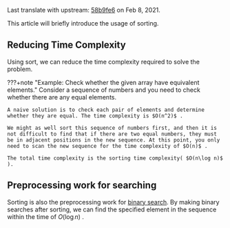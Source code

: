 Last translate with upstream: [58b9fe6](https://github.com/OI-wiki/OI-wiki/commit/58b9fe67d667d265261d733b70b90e6cf0eaefdd#diff-397b4d966765a70b3a6dadccf6a7d4285ae8f7f87cea4cc8cf43de673289eadf) on Feb 8, 2021.

This article will briefly introduce the usage of sorting.

## Reducing Time Complexity

Using sort, we can reduce the time complexity required to solve the problem.

???+note "Example: Check whether the given array have equivalent elements."
    Consider a sequence of numbers and you need to check whether there are any equal elements.

    A naive solution is to check each pair of elements and determine whether they are equal. The time complexity is $O(n^2)$ .

    We might as well sort this sequence of numbers first, and then it is not difficult to find that if there are two equal numbers, they must be in adjacent positions in the new sequence. At this point, you only need to scan the new sequence for the time complexity of $O(n)$ .
    
    The total time complexity is the sorting time complexity( $O(n\log n)$ ).

## Preprocessing work for searching

Sorting is also the preprocessing work for [binary search](./binary.md). By making binary searches after sorting, we can find the specified element in the sequence within the time of $O(\log n)$ .
